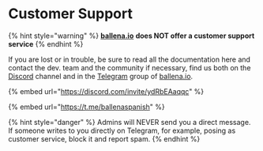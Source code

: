 # Customer Support



{% hint style="warning" %}
[**ballena.io**](https://ballena.io/) **does NOT offer a customer support service**
{% endhint %}

If you are lost or in trouble, be sure to read all the documentation here and contact the dev. team and the community if necessary, find us both on the [Discord](https://discord.com/invite/ydRbEAaqqc) channel and in the [Telegram](https://t.me/ballenaspanish) group of [ballena.io](https://ballena.io/).

{% embed url="https://discord.com/invite/ydRbEAaqqc" %}

{% embed url="https://t.me/ballenaspanish" %}



{% hint style="danger" %}
Admins will NEVER send you a direct message. If someone writes to you directly on Telegram, for example, posing as customer service, block it and report spam.
{% endhint %}





